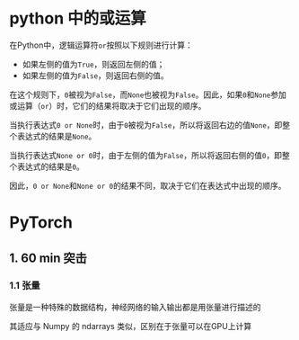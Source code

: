 # python 中的或运算

在Python中，逻辑运算符`or`按照以下规则进行计算：

- 如果左侧的值为`True`，则返回左侧的值；
- 如果左侧的值为`False`，则返回右侧的值。

在这个规则下，`0`被视为`False`，而`None`也被视为`False`。因此，如果`0`和`None`参加或运算（`or`）时，它们的结果将取决于它们出现的顺序。

当执行表达式`0 or None`时，由于`0`被视为`False`，所以将返回右边的值`None`，即整个表达式的结果是`None`。

当执行表达式`None or 0`时，由于左侧的值为`False`，所以将返回右侧的值`0`，即整个表达式的结果是`0`。

因此，`0 or None`和`None or 0`的结果不同，取决于它们在表达式中出现的顺序。

# PyTorch

## 1. 60 min 突击

### 1.1 张量

张量是一种特殊的数据结构，神经网络的输入输出都是用张量进行描述的

其适应与 Numpy 的 ndarrays 类似，区别在于张量可以在GPU上计算